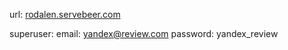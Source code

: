 url: [rodalen.servebeer.com](https://rodalen.servebeer.com)

superuser:
email: yandex@review.com
password: yandex_review

